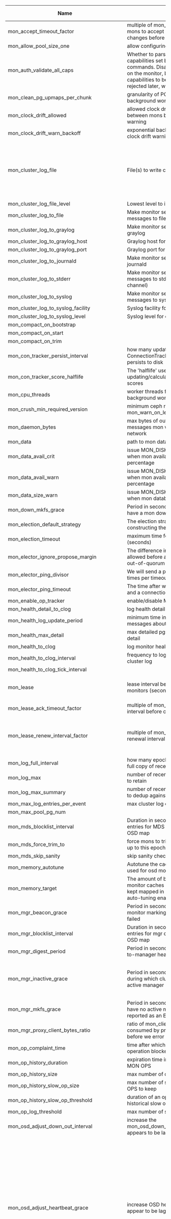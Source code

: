 | Name | Desc | Level | Type | non-Daemon Default | Daemon Default | Min | Max | Valid Values | verbatim | See also | Flags | Services | Validator | Long Desc | Tags |
| --- | --- | --- | --- | --- | --- | --- | --- | --- | --- | --- | --- | --- | --- | --- | --- |
| <span id="SP_mon_accept_timeout_factor">mon_accept_timeout_factor</span> |  multiple of mon_lease for follower mons to accept proposed state changes before calling a new election | Advanced | Float | 2 |  |  |  |  |  | [[mon_lease](./mon/mon.md#SP_mon_lease)] |  | mon |  |  |  |
| <span id="SP_mon_allow_pool_size_one">mon_allow_pool_size_one</span> |  allow configuring pool with no replicas | Advanced | Bool | False |  |  |  |  |  |  |  | mon |  |  |  |
| <span id="SP_mon_auth_validate_all_caps">mon_auth_validate_all_caps</span> |  Whether to parse non-monitor capabilities set by the 'ceph auth ...' commands. Disabling this saves CPU on the monitor, but allows invalid capabilities to be set, and only be rejected later, when they are used. | Advanced | Bool | True |  |  |  |  |  |  | RUNTIME | mon |  |  |  |
| <span id="SP_mon_clean_pg_upmaps_per_chunk">mon_clean_pg_upmaps_per_chunk</span> |  granularity of PG upmap validation background work | Dev | Uint | 256 |  |  |  |  |  |  |  | mon |  |  |  |
| <span id="SP_mon_clock_drift_allowed">mon_clock_drift_allowed</span> |  allowed clock drift (in seconds) between mons before issuing a health warning | Advanced | Float | 0.05 |  |  |  |  |  |  |  | mon |  |  |  |
| <span id="SP_mon_clock_drift_warn_backoff">mon_clock_drift_warn_backoff</span> |  exponential backoff factor for logging clock drift warnings in the cluster log | Advanced | Float | 5 |  |  |  |  |  |  |  | mon |  |  |  |
| <span id="SP_mon_cluster_log_file">mon_cluster_log_file</span> |  File(s) to write cluster log to | Advanced | Str | default=/var/log/ceph/$cluster.$channel.log cluster=/var/log/ceph/$cluster.log |  |  |  |  |  | [[mon_cluster_log_to_file](./mon/mon.md#SP_mon_cluster_log_to_file)] | RUNTIME | mon |  | This can either be a simple file name to receive all messages, or a list of key/value pairs where the key is the log channel and the value is the filename, which may include $cluster and $channel metavariables |  |
| <span id="SP_mon_cluster_log_file_level">mon_cluster_log_file_level</span> |  Lowest level to include is cluster log file | Advanced | Str | debug |  |  |  |  |  | [[mon_cluster_log_file](./mon/mon.md#SP_mon_cluster_log_file)] | RUNTIME | mon |  |  |  |
| <span id="SP_mon_cluster_log_to_file">mon_cluster_log_to_file</span> |  Make monitor send cluster log messages to file | Advanced | Bool | True |  |  |  |  |  | [[mon_cluster_log_file](./mon/mon.md#SP_mon_cluster_log_file)] | RUNTIME | mon |  |  |  |
| <span id="SP_mon_cluster_log_to_graylog">mon_cluster_log_to_graylog</span> |  Make monitor send cluster log to graylog | Advanced | Str | false |  |  |  |  |  |  | RUNTIME | mon |  |  |  |
| <span id="SP_mon_cluster_log_to_graylog_host">mon_cluster_log_to_graylog_host</span> |  Graylog host for cluster log messages | Advanced | Str | 127.0.0.1 |  |  |  |  |  | [[mon_cluster_log_to_graylog](./mon/mon.md#SP_mon_cluster_log_to_graylog)] | RUNTIME | mon |  |  |  |
| <span id="SP_mon_cluster_log_to_graylog_port">mon_cluster_log_to_graylog_port</span> |  Graylog port for cluster log messages | Advanced | Str | 12201 |  |  |  |  |  | [[mon_cluster_log_to_graylog](./mon/mon.md#SP_mon_cluster_log_to_graylog)] | RUNTIME | mon |  |  |  |
| <span id="SP_mon_cluster_log_to_journald">mon_cluster_log_to_journald</span> |  Make monitor send cluster log to journald | Advanced | Str | false |  |  |  |  |  |  | RUNTIME | mon |  |  |  |
| <span id="SP_mon_cluster_log_to_stderr">mon_cluster_log_to_stderr</span> |  Make monitor send cluster log messages to stderr (prefixed by channel) | Advanced | Bool | False |  |  |  |  |  | [[log_stderr_prefix](./global/log.md#SP_log_stderr_prefix)] | RUNTIME | mon |  |  |  |
| <span id="SP_mon_cluster_log_to_syslog">mon_cluster_log_to_syslog</span> |  Make monitor send cluster log messages to syslog | Advanced | Str | default=false |  |  |  |  |  |  | RUNTIME | mon |  |  |  |
| <span id="SP_mon_cluster_log_to_syslog_facility">mon_cluster_log_to_syslog_facility</span> |  Syslog facility for cluster log messages | Advanced | Str | daemon |  |  |  |  |  | [[mon_cluster_log_to_syslog](./mon/mon.md#SP_mon_cluster_log_to_syslog)] | RUNTIME | mon |  |  |  |
| <span id="SP_mon_cluster_log_to_syslog_level">mon_cluster_log_to_syslog_level</span> |  Syslog level for cluster log messages | Advanced | Str | info |  |  |  |  |  | [[mon_cluster_log_to_syslog](./mon/mon.md#SP_mon_cluster_log_to_syslog)] | RUNTIME | mon |  |  |  |
| <span id="SP_mon_compact_on_bootstrap">mon_compact_on_bootstrap</span> |   | Advanced | Bool | False |  |  |  |  |  |  |  | mon |  |  |  |
| <span id="SP_mon_compact_on_start">mon_compact_on_start</span> |   | Advanced | Bool | False |  |  |  |  |  |  |  | mon |  |  |  |
| <span id="SP_mon_compact_on_trim">mon_compact_on_trim</span> |   | Advanced | Bool | True |  |  |  |  |  |  |  | mon |  |  |  |
| <span id="SP_mon_con_tracker_persist_interval">mon_con_tracker_persist_interval</span> |  how many updates the ConnectionTracker takes before it persists to disk | Advanced | Uint | 10 |  | 1 | 100000 |  |  |  |  | mon |  |  |  |
| <span id="SP_mon_con_tracker_score_halflife">mon_con_tracker_score_halflife</span> |  The 'halflife' used when updating/calculating peer connection scores | Advanced | Uint | 43200 |  | 60 |  |  |  |  |  | mon |  |  |  |
| <span id="SP_mon_cpu_threads">mon_cpu_threads</span> |  worker threads for CPU intensive background work | Advanced | Int | 4 |  |  |  |  |  |  |  | mon |  |  |  |
| <span id="SP_mon_crush_min_required_version">mon_crush_min_required_version</span> |  minimum ceph release to use for mon_warn_on_legacy_crush_tunables | Advanced | Str | hammer |  |  |  |  |  | [[mon_warn_on_legacy_crush_tunables](./mon/mon.md#SP_mon_warn_on_legacy_crush_tunables)] |  | mon |  |  |  |
| <span id="SP_mon_daemon_bytes">mon_daemon_bytes</span> |  max bytes of outstanding mon messages mon will read off the network | Advanced | Size | 400_M |  |  |  |  |  |  |  | mon |  |  |  |
| <span id="SP_mon_data">mon_data</span> |  path to mon database | Advanced | Str | /var/lib/ceph/mon/$cluster-$id |  |  |  |  |  |  | NO_MON_UPDATE | mon |  |  |  |
| <span id="SP_mon_data_avail_crit">mon_data_avail_crit</span> |  issue MON_DISK_CRIT health error when mon available space below this percentage | Advanced | Int | 5 |  |  |  |  |  |  |  | mon |  |  |  |
| <span id="SP_mon_data_avail_warn">mon_data_avail_warn</span> |  issue MON_DISK_LOW health warning when mon available space below this percentage | Advanced | Int | 30 |  |  |  |  |  |  |  | mon |  |  |  |
| <span id="SP_mon_data_size_warn">mon_data_size_warn</span> |  issue MON_DISK_BIG health warning when mon database is above this size | Advanced | Size | 15_G |  |  |  |  |  |  |  | mon |  |  |  |
| <span id="SP_mon_down_mkfs_grace">mon_down_mkfs_grace</span> |  Period in seconds that the cluster may have a mon down after cluster creation | Advanced | Secs | 1_min |  |  |  |  |  |  |  | mon |  |  |  |
| <span id="SP_mon_election_default_strategy">mon_election_default_strategy</span> |  The election strategy to set when constructing the first monmap. | Advanced | Uint | 1 |  | 1 | 3 |  |  |  |  |  |  |  |  |
| <span id="SP_mon_election_timeout">mon_election_timeout</span> |  maximum time for a mon election (seconds) | Advanced | Float | 5 |  |  |  |  |  |  |  | mon |  |  |  |
| <span id="SP_mon_elector_ignore_propose_margin">mon_elector_ignore_propose_margin</span> |  The difference in connection score allowed before a peon stops ignoring out-of-quorum PROPOSEs | Advanced | Float | 0.0005 |  |  |  |  |  |  |  | mon |  |  |  |
| <span id="SP_mon_elector_ping_divisor">mon_elector_ping_divisor</span> |  We will send a ping up to this many times per timeout per | Advanced | Uint | 2 |  |  |  |  |  | [[mon_elector_ping_timeout](./mon/mon.md#SP_mon_elector_ping_timeout)] |  | mon |  |  |  |
| <span id="SP_mon_elector_ping_timeout">mon_elector_ping_timeout</span> |  The time after which a ping 'times out' and a connection is considered down | Advanced | Float | 2 |  |  |  |  |  | [[mon_elector_ping_divisor](./mon/mon.md#SP_mon_elector_ping_divisor)] |  | mon |  |  |  |
| <span id="SP_mon_enable_op_tracker">mon_enable_op_tracker</span> |  enable/disable MON op tracking | Advanced | Bool | True |  |  |  |  |  |  |  | mon |  |  |  |
| <span id="SP_mon_health_detail_to_clog">mon_health_detail_to_clog</span> |  log health detail to cluster log | Dev | Bool | True |  |  |  |  |  |  |  |  |  |  |  |
| <span id="SP_mon_health_log_update_period">mon_health_log_update_period</span> |  minimum time in seconds between log messages about each health check | Dev | Int | 5 |  | 0 |  |  |  |  |  | mon |  |  |  |
| <span id="SP_mon_health_max_detail">mon_health_max_detail</span> |  max detailed pgs to report in health detail | Advanced | Uint | 50 |  |  |  |  |  |  |  | mon |  |  |  |
| <span id="SP_mon_health_to_clog">mon_health_to_clog</span> |  log monitor health to cluster log | Advanced | Bool | True |  |  |  |  |  |  |  | mon |  |  |  |
| <span id="SP_mon_health_to_clog_interval">mon_health_to_clog_interval</span> |  frequency to log monitor health to cluster log | Advanced | Int | 10_min |  |  |  |  |  | [[mon_health_to_clog](./mon/mon.md#SP_mon_health_to_clog)] |  | mon |  |  |  |
| <span id="SP_mon_health_to_clog_tick_interval">mon_health_to_clog_tick_interval</span> |   | Dev | Float | 1_min |  |  |  |  |  |  |  | mon |  |  |  |
| <span id="SP_mon_lease">mon_lease</span> |  lease interval between quorum monitors (seconds) | Advanced | Float | 5 |  |  |  |  |  |  |  | mon |  | This setting controls how sensitive your mon quorum is to intermittent network issues or other failures. |  |
| <span id="SP_mon_lease_ack_timeout_factor">mon_lease_ack_timeout_factor</span> |  multiple of mon_lease for the lease ack interval before calling new election | Advanced | Float | 2 |  | 1.0001 | 100 |  |  | [[mon_lease](./mon/mon.md#SP_mon_lease)] |  | mon |  |  |  |
| <span id="SP_mon_lease_renew_interval_factor">mon_lease_renew_interval_factor</span> |  multiple of mon_lease for the lease renewal interval | Advanced | Float | 0.6 |  | 0 | 0.9999999 |  |  | [[mon_lease](./mon/mon.md#SP_mon_lease)] |  | mon |  | Leases must be renewed before they time out.  A smaller value means frequent renewals, while a value close to 1 makes a lease expiration more likely. |  |
| <span id="SP_mon_log_full_interval">mon_log_full_interval</span> |  how many epochs before we encode a full copy of recent log keys | Advanced | Uint | 50 |  |  |  |  |  |  |  | mon |  |  |  |
| <span id="SP_mon_log_max">mon_log_max</span> |  number of recent cluster log messages to retain | Advanced | Uint | 10000 |  |  |  |  |  |  |  | mon |  |  |  |
| <span id="SP_mon_log_max_summary">mon_log_max_summary</span> |  number of recent cluster log messages to dedup against | Advanced | Uint | 50 |  |  |  |  |  |  |  | mon |  |  |  |
| <span id="SP_mon_max_log_entries_per_event">mon_max_log_entries_per_event</span> |  max cluster log entries per paxos event | Advanced | Int | 4096 |  |  |  |  |  |  |  | mon |  |  |  |
| <span id="SP_mon_max_pool_pg_num">mon_max_pool_pg_num</span> |   | Advanced | Uint | 64_K |  |  |  |  |  |  |  |  |  |  |  |
| <span id="SP_mon_mds_blocklist_interval">mon_mds_blocklist_interval</span> |  Duration in seconds that blocklist entries for MDS daemons remain in the OSD map | Dev | Float | 1_day |  | 1_hr |  |  |  |  | RUNTIME | mon |  |  |  |
| <span id="SP_mon_mds_force_trim_to">mon_mds_force_trim_to</span> |  force mons to trim mdsmaps/fsmaps up to this epoch | Dev | Int | 0 |  |  |  |  |  |  |  | mon |  |  |  |
| <span id="SP_mon_mds_skip_sanity">mon_mds_skip_sanity</span> |  skip sanity checks on fsmap/mdsmap | Advanced | Bool | False |  |  |  |  |  |  |  | mon |  |  |  |
| <span id="SP_mon_memory_autotune">mon_memory_autotune</span> |  Autotune the cache memory being used for osd monitors and kv database | Basic | Bool | True |  |  |  |  |  |  | RUNTIME | mon |  |  |  |
| <span id="SP_mon_memory_target">mon_memory_target</span> |  The amount of bytes pertaining to osd monitor caches and kv cache to be kept mapped in memory with cache auto-tuning enabled | Basic | Size | 2_G |  |  |  |  |  |  | RUNTIME | mon |  |  |  |
| <span id="SP_mon_mgr_beacon_grace">mon_mgr_beacon_grace</span> |  Period in seconds from last beacon to monitor marking a manager daemon as failed | Advanced | Secs | 30 |  |  |  |  |  |  |  | mon |  |  |  |
| <span id="SP_mon_mgr_blocklist_interval">mon_mgr_blocklist_interval</span> |  Duration in seconds that blocklist entries for mgr daemons remain in the OSD map | Dev | Float | 1_day |  | 1_hr |  |  |  |  | RUNTIME | mon |  |  |  |
| <span id="SP_mon_mgr_digest_period">mon_mgr_digest_period</span> |  Period in seconds between monitor-to-manager health/status updates | Dev | Int | 5 |  |  |  |  |  |  |  | mon |  |  |  |
| <span id="SP_mon_mgr_inactive_grace">mon_mgr_inactive_grace</span> |  Period in seconds after cluster creation during which cluster may have no active manager | Advanced | Int | 1_min |  |  |  |  |  |  |  | mon |  | This grace period enables the cluster to come up cleanly without raising spurious health check failures about managers that aren't online yet |  |
| <span id="SP_mon_mgr_mkfs_grace">mon_mgr_mkfs_grace</span> |  Period in seconds that the cluster may have no active manager before this is reported as an ERR rather than a WARN | Advanced | Int | 2_min |  |  |  |  |  |  |  | mon |  |  |  |
| <span id="SP_mon_mgr_proxy_client_bytes_ratio">mon_mgr_proxy_client_bytes_ratio</span> |  ratio of mon_client_bytes that can be consumed by proxied mgr commands before we error out to client | Dev | Float | 0.3 |  |  |  |  |  |  |  | mon |  |  |  |
| <span id="SP_mon_op_complaint_time">mon_op_complaint_time</span> |  time after which to consider a monitor operation blocked after no updates | Advanced | Secs | 30 |  |  |  |  |  |  |  | mon |  |  |  |
| <span id="SP_mon_op_history_duration">mon_op_history_duration</span> |  expiration time in seconds of historical MON OPS | Advanced | Secs | 10_min |  |  |  |  |  |  |  | mon |  |  |  |
| <span id="SP_mon_op_history_size">mon_op_history_size</span> |  max number of completed ops to track | Advanced | Uint | 20 |  |  |  |  |  |  |  | mon |  |  |  |
| <span id="SP_mon_op_history_slow_op_size">mon_op_history_slow_op_size</span> |  max number of slow historical MON OPS to keep | Advanced | Uint | 20 |  |  |  |  |  |  |  | mon |  |  |  |
| <span id="SP_mon_op_history_slow_op_threshold">mon_op_history_slow_op_threshold</span> |  duration of an op to be considered as a historical slow op | Advanced | Secs | 10 |  |  |  |  |  |  |  | mon |  |  |  |
| <span id="SP_mon_op_log_threshold">mon_op_log_threshold</span> |  max number of slow ops to display | Advanced | Int | 5 |  |  |  |  |  |  |  | mon |  |  |  |
| <span id="SP_mon_osd_adjust_down_out_interval">mon_osd_adjust_down_out_interval</span> |  increase the mon_osd_down_out_interval if an OSD appears to be laggy | Advanced | Bool | True |  |  |  |  |  | [[mon_osd_adjust_heartbeat_grace](./mon/mon.md#SP_mon_osd_adjust_heartbeat_grace)] |  | mon |  |  |  |
| <span id="SP_mon_osd_adjust_heartbeat_grace">mon_osd_adjust_heartbeat_grace</span> |  increase OSD heartbeat grace if peers appear to be laggy | Advanced | Bool | True |  |  |  |  |  | [[mon_osd_laggy_halflife](./mon/mon.md#SP_mon_osd_laggy_halflife), [mon_osd_laggy_weight](./mon/mon.md#SP_mon_osd_laggy_weight), [mon_osd_laggy_max_interval](./mon/mon.md#SP_mon_osd_laggy_max_interval)] |  | mon |  | If an OSD is marked down but then marks itself back up, it implies it wasn't actually down but was unable to respond to heartbeats.  If this option is true, we can use the laggy_probability and laggy_interval values calculated to model this situation to increase the heartbeat grace period for this OSD so that it isn't marked down again.  laggy_probability is an estimated probability that the given OSD is down because it is laggy (not actually down), and laggy_interval is an estiate on how long it stays down when it is laggy. |  |
| <span id="SP_mon_osd_auto_mark_auto_out_in">mon_osd_auto_mark_auto_out_in</span> |  mark any OSD that comes up that was automatically marked 'out' back 'in' | Advanced | Bool | True |  |  |  |  |  | [[mon_osd_down_out_interval](./mon/mon.md#SP_mon_osd_down_out_interval)] |  | mon |  |  |  |
| <span id="SP_mon_osd_auto_mark_in">mon_osd_auto_mark_in</span> |  mark any OSD that comes up 'in' | Advanced | Bool | False |  |  |  |  |  |  |  | mon |  |  |  |
| <span id="SP_mon_osd_auto_mark_new_in">mon_osd_auto_mark_new_in</span> |  mark any new OSD that comes up 'in' | Advanced | Bool | True |  |  |  |  |  |  |  | mon |  |  |  |
| <span id="SP_mon_osd_blocklist_default_expire">mon_osd_blocklist_default_expire</span> |  Duration in seconds that blocklist entries for clients remain in the OSD map | Advanced | Float | 1_hr |  |  |  |  |  |  |  | mon |  |  |  |
| <span id="SP_mon_osd_cache_size">mon_osd_cache_size</span> |  maximum number of OSDMaps to cache in memory | Advanced | Int | 500 |  |  |  |  |  |  |  | mon |  |  |  |
| <span id="SP_mon_osd_cache_size_min">mon_osd_cache_size_min</span> |  The minimum amount of bytes to be kept mapped in memory for osd monitor caches. | Advanced | Size | 128_M |  |  |  |  |  |  |  | mon |  |  |  |
| <span id="SP_mon_osd_crush_smoke_test">mon_osd_crush_smoke_test</span> |  perform a smoke test on any new CRUSH map before accepting changes | Advanced | Bool | True |  |  |  |  |  |  |  | mon |  |  |  |
| <span id="SP_mon_osd_destroyed_out_interval">mon_osd_destroyed_out_interval</span> |  mark any OSD 'out' that has been 'destroy'ed for this long (seconds) | Advanced | Int | 10_min |  |  |  |  |  |  |  | mon |  |  |  |
| <span id="SP_mon_osd_down_out_interval">mon_osd_down_out_interval</span> |  mark any OSD 'out' that has been 'down' for this long (seconds) | Advanced | Int | 10_min |  |  |  |  |  |  |  | mon |  |  |  |
| <span id="SP_mon_osd_down_out_subtree_limit">mon_osd_down_out_subtree_limit</span> |  do not automatically mark OSDs 'out' if an entire subtree of this size is down | Advanced | Str | rack |  |  |  |  |  | [[mon_osd_down_out_interval](./mon/mon.md#SP_mon_osd_down_out_interval)] | RUNTIME | mon |  |  |  |
| <span id="SP_mon_osd_laggy_halflife">mon_osd_laggy_halflife</span> |  halflife of OSD 'lagginess' factor | Advanced | Int | 1_hr |  |  |  |  |  |  |  | mon |  |  |  |
| <span id="SP_mon_osd_laggy_max_interval">mon_osd_laggy_max_interval</span> |  cap value for period for OSD to be marked for laggy_interval calculation | Advanced | Int | 5_min |  |  |  |  |  |  |  | mon |  |  |  |
| <span id="SP_mon_osd_laggy_weight">mon_osd_laggy_weight</span> |  how heavily to weight OSD marking itself back up in overall laggy_probability | Advanced | Float | 0.3 |  | 0 | 1 |  |  |  |  | mon |  | 1.0 means that an OSD marking itself back up (because it was marked down but not actually dead) means a 100% laggy_probability; 0.0 effectively disables tracking of laggy_probability. |  |
| <span id="SP_mon_osd_mapping_pgs_per_chunk">mon_osd_mapping_pgs_per_chunk</span> |  granularity of PG placement calculation background work | Dev | Int | 4096 |  |  |  |  |  |  |  | mon |  |  |  |
| <span id="SP_mon_osd_max_creating_pgs">mon_osd_max_creating_pgs</span> |  maximum number of PGs the mon will create at once | Advanced | Int | 1024 |  |  |  |  |  |  |  | mon |  |  |  |
| <span id="SP_mon_osd_max_initial_pgs">mon_osd_max_initial_pgs</span> |  maximum number of PGs a pool will created with | Advanced | Int | 1024 |  |  |  |  |  |  |  | mon |  | If the user specifies more PGs than this, the cluster will subsequently split PGs after the pool is created in order to reach the target. |  |
| <span id="SP_mon_osd_min_in_ratio">mon_osd_min_in_ratio</span> |  do not automatically mark OSDs 'out' if fewer than this many OSDs are 'in' | Advanced | Float | 0.75 |  |  |  |  |  | [[mon_osd_down_out_interval](./mon/mon.md#SP_mon_osd_down_out_interval)] |  | mon |  |  |  |
| <span id="SP_mon_osd_min_up_ratio">mon_osd_min_up_ratio</span> |  do not automatically mark OSDs 'out' if fewer than this many OSDs are 'up' | Advanced | Float | 0.3 |  |  |  |  |  | [[mon_osd_down_out_interval](./mon/mon.md#SP_mon_osd_down_out_interval)] |  | mon |  |  |  |
| <span id="SP_mon_osd_prime_pg_temp">mon_osd_prime_pg_temp</span> |  minimize peering work by priming pg_temp values after a map change | Dev | Bool | True |  |  |  |  |  |  |  | mon |  |  |  |
| <span id="SP_mon_osd_prime_pg_temp_max_estimate">mon_osd_prime_pg_temp_max_estimate</span> |  calculate all PG mappings if estimated fraction of PGs that change is above this amount | Advanced | Float | 0.25 |  |  |  |  |  |  |  | mon |  |  |  |
| <span id="SP_mon_osd_prime_pg_temp_max_time">mon_osd_prime_pg_temp_max_time</span> |  maximum time to spend precalculating PG mappings on map change (seconds) | Dev | Float | 0.5 |  |  |  |  |  |  |  | mon |  |  |  |
| <span id="SP_mon_osd_warn_num_repaired">mon_osd_warn_num_repaired</span> |  issue OSD_TOO_MANY_REPAIRS health warning if an OSD has more than this many read repairs | Advanced | Uint | 10 |  |  |  |  |  |  |  | mon |  |  |  |
| <span id="SP_mon_osd_warn_op_age">mon_osd_warn_op_age</span> |  issue REQUEST_SLOW health warning if OSD ops are slower than this age (seconds) | Advanced | Float | 32 |  |  |  |  |  |  |  | mgr |  |  |  |
| <span id="SP_mon_osdmap_full_prune_enabled">mon_osdmap_full_prune_enabled</span> |  enables pruning full osdmap versions when we go over a given number of maps | Advanced | Bool | True |  |  |  |  |  | [[mon_osdmap_full_prune_min](./mon/mon.md#SP_mon_osdmap_full_prune_min), [mon_osdmap_full_prune_interval](./mon/mon.md#SP_mon_osdmap_full_prune_interval), [mon_osdmap_full_prune_txsize](./mon/mon.md#SP_mon_osdmap_full_prune_txsize)] |  | mon |  |  |  |
| <span id="SP_mon_osdmap_full_prune_interval">mon_osdmap_full_prune_interval</span> |  interval between maps that will not be pruned; maps in the middle will be pruned. | Advanced | Uint | 10 |  |  |  |  |  | [[mon_osdmap_full_prune_enabled](./mon/mon.md#SP_mon_osdmap_full_prune_enabled), [mon_osdmap_full_prune_interval](./mon/mon.md#SP_mon_osdmap_full_prune_interval), [mon_osdmap_full_prune_txsize](./mon/mon.md#SP_mon_osdmap_full_prune_txsize)] |  | mon |  |  |  |
| <span id="SP_mon_osdmap_full_prune_min">mon_osdmap_full_prune_min</span> |  minimum number of versions in the store to trigger full map pruning | Advanced | Uint | 10000 |  |  |  |  |  | [[mon_osdmap_full_prune_enabled](./mon/mon.md#SP_mon_osdmap_full_prune_enabled), [mon_osdmap_full_prune_interval](./mon/mon.md#SP_mon_osdmap_full_prune_interval), [mon_osdmap_full_prune_txsize](./mon/mon.md#SP_mon_osdmap_full_prune_txsize)] |  | mon |  |  |  |
| <span id="SP_mon_osdmap_full_prune_txsize">mon_osdmap_full_prune_txsize</span> |  number of maps we will prune per iteration | Advanced | Uint | 100 |  |  |  |  |  | [[mon_osdmap_full_prune_enabled](./mon/mon.md#SP_mon_osdmap_full_prune_enabled), [mon_osdmap_full_prune_interval](./mon/mon.md#SP_mon_osdmap_full_prune_interval), [mon_osdmap_full_prune_txsize](./mon/mon.md#SP_mon_osdmap_full_prune_txsize)] |  | mon |  |  |  |
| <span id="SP_mon_rocksdb_options">mon_rocksdb_options</span> |   | Advanced | Str | write_buffer_size=33554432,compression=kNoCompression,level_compaction_dynamic_level_bytes=true |  |  |  |  |  |  |  |  |  |  |  |
| <span id="SP_mon_session_timeout">mon_session_timeout</span> |  close inactive mon client connections after this many seconds | Advanced | Int | 5_min |  |  |  |  |  |  |  | mon |  |  |  |
| <span id="SP_mon_smart_report_timeout">mon_smart_report_timeout</span> |  Timeout (in seconds) for smartctl to run, default is set to 5 | Advanced | Uint | 5 |  |  |  |  |  |  |  | mon |  |  |  |
| <span id="SP_mon_stretch_cluster_recovery_ratio">mon_stretch_cluster_recovery_ratio</span> |  the ratio of up OSDs at which a degraded stretch cluster enters recovery | Advanced | Float | 0.6 |  | 0.51 | 1 |  |  |  |  | mon |  |  |  |
| <span id="SP_mon_stretch_pool_min_size">mon_stretch_pool_min_size</span> |   | Dev | Uint | 2 |  | 2 | 4 |  |  |  |  | mon |  |  |  |
| <span id="SP_mon_stretch_pool_size">mon_stretch_pool_size</span> |   | Dev | Uint | 4 |  | 3 | 6 |  |  |  |  | mon |  |  |  |
| <span id="SP_mon_stretch_recovery_min_wait">mon_stretch_recovery_min_wait</span> |  how long the monitors wait before considering fully-healthy PGs as evidence the stretch mode is repaired | Advanced | Float | 15 |  | 1 |  |  |  |  |  | mon |  |  |  |
| <span id="SP_mon_subscribe_interval">mon_subscribe_interval</span> |  subscribe interval for pre-jewel clients | Dev | Float | 1_day |  |  |  |  |  |  |  | mon |  |  |  |
| <span id="SP_mon_tick_interval">mon_tick_interval</span> |  interval for internal mon background checks | Advanced | Int | 5 |  |  |  |  |  |  |  | mon |  |  |  |
| <span id="SP_mon_timecheck_interval">mon_timecheck_interval</span> |  frequency of clock synchronization checks between monitors (seconds) | Advanced | Float | 5_min |  |  |  |  |  |  |  | mon |  |  |  |
| <span id="SP_mon_timecheck_skew_interval">mon_timecheck_skew_interval</span> |  frequency of clock synchronization (re)checks between monitors while clocks are believed to be skewed (seconds) | Advanced | Float | 30 |  |  |  |  |  | [[mon_timecheck_interval](./mon/mon.md#SP_mon_timecheck_interval)] |  | mon |  |  |  |
| <span id="SP_mon_warn_older_version_delay">mon_warn_older_version_delay</span> |  issue DAEMON_OLD_VERSION health warning after this amount of time has elapsed | Advanced | Secs | 7_day |  |  |  |  |  |  |  | mon |  |  |  |
| <span id="SP_mon_warn_on_cache_pools_without_hit_sets">mon_warn_on_cache_pools_without_hit_sets</span> |  issue CACHE_POOL_NO_HIT_SET health warning for cache pools that do not have hit sets configured | Advanced | Bool | True |  |  |  |  |  |  |  | mon |  |  |  |
| <span id="SP_mon_warn_on_crush_straw_calc_version_zero">mon_warn_on_crush_straw_calc_version_zero</span> |  issue OLD_CRUSH_STRAW_CALC_VERSION health warning if the CRUSH map's straw_calc_version is zero | Advanced | Bool | True |  |  |  |  |  |  |  | mon |  |  |  |
| <span id="SP_mon_warn_on_degraded_stretch_mode">mon_warn_on_degraded_stretch_mode</span> |  Issue a health warning if we are in degraded stretch mode | Advanced | Bool | True |  |  |  |  |  |  |  | mon |  |  |  |
| <span id="SP_mon_warn_on_filestore_osds">mon_warn_on_filestore_osds</span> |  log health warn for filestore OSDs | Dev | Bool | True |  |  |  |  |  |  |  |  |  |  |  |
| <span id="SP_mon_warn_on_legacy_crush_tunables">mon_warn_on_legacy_crush_tunables</span> |  issue OLD_CRUSH_TUNABLES health warning if CRUSH tunables are older than mon_crush_min_required_version | Advanced | Bool | True |  |  |  |  |  | [[mon_crush_min_required_version](./mon/mon.md#SP_mon_crush_min_required_version)] |  | mon |  |  |  |
| <span id="SP_mon_warn_on_older_version">mon_warn_on_older_version</span> |  issue DAEMON_OLD_VERSION health warning if daemons are not all running the same version | Advanced | Bool | True |  |  |  |  |  |  |  | mon |  |  |  |
| <span id="SP_mon_warn_on_osd_down_out_interval_zero">mon_warn_on_osd_down_out_interval_zero</span> |  issue OSD_NO_DOWN_OUT_INTERVAL health warning if mon_osd_down_out_interval is zero | Advanced | Bool | True |  |  |  |  |  | [[mon_osd_down_out_interval](./mon/mon.md#SP_mon_osd_down_out_interval)] |  | mon |  | Having mon_osd_down_out_interval set to 0 means that down OSDs are not marked out automatically and the cluster does not heal itself without administrator intervention. |  |
| <span id="SP_mon_warn_on_pool_no_redundancy">mon_warn_on_pool_no_redundancy</span> |  Issue a health warning if any pool is configured with no replicas | Advanced | Bool | True |  |  |  |  |  | [[osd_pool_default_size](./global/osd.md#SP_osd_pool_default_size), [osd_pool_default_min_size](./global/osd.md#SP_osd_pool_default_min_size)] |  | mon |  |  |  |
| <span id="SP_mon_warn_on_pool_pg_num_not_power_of_two">mon_warn_on_pool_pg_num_not_power_of_two</span> |  issue POOL_PG_NUM_NOT_POWER_OF_TWO warning if pool has a non-power-of-two pg_num value | Dev | Bool | True |  |  |  |  |  |  |  | mon |  |  |  |

